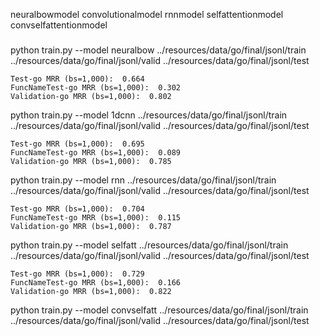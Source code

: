 neuralbowmodel
convolutionalmodel
rnnmodel
selfattentionmodel
convselfattentionmodel

### 

python train.py --model neuralbow ../resources/data/go/final/jsonl/train ../resources/data/go/final/jsonl/valid ../resources/data/go/final/jsonl/test

```
Test-go MRR (bs=1,000):  0.664
FuncNameTest-go MRR (bs=1,000):  0.302
Validation-go MRR (bs=1,000):  0.802
```

python train.py --model 1dcnn ../resources/data/go/final/jsonl/train ../resources/data/go/final/jsonl/valid ../resources/data/go/final/jsonl/test

```
Test-go MRR (bs=1,000):  0.695
FuncNameTest-go MRR (bs=1,000):  0.089
Validation-go MRR (bs=1,000):  0.785
```

python train.py --model rnn ../resources/data/go/final/jsonl/train ../resources/data/go/final/jsonl/valid ../resources/data/go/final/jsonl/test

```
Test-go MRR (bs=1,000):  0.704
FuncNameTest-go MRR (bs=1,000):  0.115
Validation-go MRR (bs=1,000):  0.787
```

python train.py --model selfatt ../resources/data/go/final/jsonl/train ../resources/data/go/final/jsonl/valid ../resources/data/go/final/jsonl/test

```
Test-go MRR (bs=1,000):  0.729
FuncNameTest-go MRR (bs=1,000):  0.166
Validation-go MRR (bs=1,000):  0.822
```

python train.py --model convselfatt ../resources/data/go/final/jsonl/train ../resources/data/go/final/jsonl/valid ../resources/data/go/final/jsonl/test

```
```
